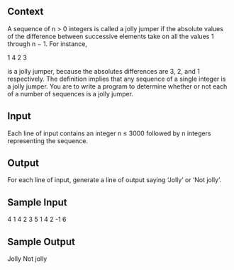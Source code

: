 ## **Context**

A sequence of n > 0 integers is called a jolly jumper if the absolute values of the difference between successive elements take on all the values 1 through n − 1. For instance, 

1 4 2 3

 is a jolly jumper, because the absolutes differences are 3, 2, and 1 respectively. The definition implies that any sequence of a single integer is a jolly jumper. You are to write a program to determine whether or not each of a number of sequences is a jolly jumper. 
 

## **Input**

 
Each line of input contains an integer n ≤ 3000 followed by n integers representing the sequence. 

## **Output**

For each line of input, generate a line of output saying ‘Jolly’ or ‘Not jolly’. 

## **Sample Input**

 4 1 4 2 3 
 5 1 4 2 -1 6 

## **Sample Output**

 
Jolly 
Not jolly